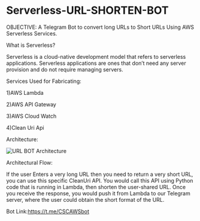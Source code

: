 # Serverless-URL-SHORTEN-BOT

OBJECTIVE: A Telegram Bot to convert long URLs to Short URLs Using AWS Serverless Services.

What is Serverless?

Serverless is a cloud-native development model that refers to serverless applications. Serverless applications are ones that don’t need any server provision and do not require managing servers.

Services Used for Fabricating:

1)AWS Lambda

2)AWS API Gateway

3)AWS Cloud Watch

4)Clean Uri Api

Architecture:

![URL BOT Architecture](https://user-images.githubusercontent.com/87435344/229689302-86bfc49d-33cb-4f7d-9bfb-e0288ddf0c40.png)

Architectural Flow:

If the user Enters a very long URL then you need to return a very short URL, you can use this specific CleanUri API. You would call this API using Python code that is running in Lambda, then shorten the user-shared URL. Once you receive the response, you would push it from Lambda to our Telegram server, where the user could obtain the short format of the URL.


Bot Link:https://t.me/CSCAWSbot


